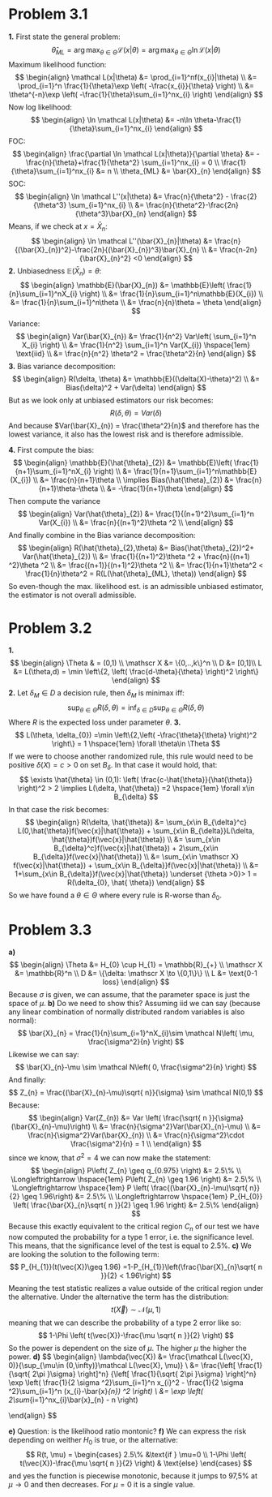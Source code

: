 # Problem 3.1
**1.**
First state the general problem:
$$
\hat{\theta}_{ML} = \arg \max_{\theta\in \Theta}\mathcal L(x|\theta) = \arg \max_{\theta\in \Theta}\ln\mathcal L(x|\theta)
$$
Maximum likelihood function:
$$
\begin{align}
\mathcal L(x|\theta) &= \prod_{i=1}^nf(x_{i}|\theta) \\
&= \prod_{i=1}^n \frac{1}{\theta}\exp \left( -\frac{x_{i}}{\theta} \right)  \\
&= \theta^{-n}\exp \left( -\frac{1}{\theta}\sum_{i=1}^nx_{i} \right) 
\end{align}
$$
Now log likelihood:
$$
\begin{align}
\ln \mathcal L(x|\theta) &= -n\ln \theta-\frac{1}{\theta}\sum_{i=1}^nx_{i}
\end{align}
$$
FOC:
$$
\begin{align}
 \frac{\partial \ln \mathcal L(x|\theta)}{\partial \theta} &= -\frac{n}{\theta}+\frac{1}{\theta^2} \sum_{i=1}^nx_{i} = 0 \\ \frac{1}{\theta}\sum_{i=1}^nx_{i} &= n \\
\theta_{ML} &= \bar{X}_{n}
\end{align}
$$
SOC:
$$
\begin{align}
\ln \mathcal L''(x|\theta) &= \frac{n}{\theta^2} - \frac{2}{\theta^3} \sum_{i=1}^nx_{i}  \\
&= \frac{n}{\theta^2}-\frac{2n}{\theta^3}\bar{X}_{n}
\end{align}
$$
Means, if we check at $x = \bar{X}_{n}$:
$$
\begin{align}
\ln \mathcal L''(\bar{X}_{n}|\theta) &= \frac{n}{(\bar{X}_{n})^2}-\frac{2n}{(\bar{X}_{n})^3}\bar{X}_{n} \\
&= \frac{n-2n}{\bar{X}_{n}^2} <0
\end{align}
$$
**2.**
Unbiasedness $\mathbb{E}(\bar{X}_{n}) = \theta$:
$$
\begin{align}
\mathbb{E}(\bar{X}_{n}) &= \mathbb{E}\left( \frac{1}{n}\sum_{i=1}^nX_{i} \right) \\
&= \frac{1}{n}\sum_{i=1}^n\mathbb{E}(X_{i}) \\
&= \frac{1}{n}\sum_{i=1}^n\theta \\
&= \frac{n}{n}\theta = \theta 
\end{align}
$$
Variance:
$$
\begin{align}
Var(\bar{X}_{n}) &= \frac{1}{n^2} Var\left( \sum_{i=1}^n X_{i} \right)  \\
&= \frac{1}{n^2} \sum_{i=1}^n Var(X_{i}) \hspace{1em} \text{iid} \\
&= \frac{n}{n^2} \theta^2 = \frac{\theta^2}{n}
\end{align}
$$
**3.**
Bias variance decomposition:
$$
\begin{align}
R(\delta, \theta) &= \mathbb{E}((\delta(X)-\theta)^2) \\
&= Bias(\delta)^2 + Var(\delta)
\end{align}
$$
But as we look only at unbiased estimators our risk becomes:
$$
R(\delta, \theta) = Var(\delta)
$$
And because $Var(\bar{X}_{n}) = \frac{\theta^2}{n}$ and therefore has the lowest variance, it also has the lowest risk and is therefore admissible.

**4.**
First compute the bias:
$$
\begin{align}
\mathbb{E}(\hat{\theta}_{2}) &= \mathbb{E}\left( \frac{1}{n+1}\sum_{i=1}^nX_{i} \right)  \\
&= \frac{1}{n+1}\sum_{i=1}^n\mathbb{E}(X_{i}) \\
&= \frac{n}{n+1}\theta \\
\implies Bias(\hat{\theta}_{2}) &= \frac{n}{n+1}\theta-\theta \\
&= -\frac{1}{n+1}\theta
\end{align}
$$
Then compute the variance
$$
\begin{align}
Var(\hat{\theta}_{2}) &= \frac{1}{(n+1)^2}\sum_{i=1}^n Var(X_{i}) \\
&=  \frac{n}{(n+1)^2}\theta ^2 \\
\end{align}
$$
And finally combine in the Bias variance decomposition:
$$
\begin{align}
 R(\hat{\theta}_{2},\theta) &= Bias(\hat{\theta}_{2})^2+ Var(\hat{\theta}_{2}) \\
&= \frac{1}{(n+1)^2}\theta ^2 + \frac{n}{(n+1) ^2}\theta ^2 \\
&= \frac{(n+1)}{(n+1)^2}\theta ^2 \\
&= \frac{1}{n+1}\theta^2 < \frac{1}{n}\theta^2 = R(L(\hat{\theta}_{ML}, \theta))
\end{align}
$$
So even-though the max. likelihood est. is an admissible unbiased estimator, the estimator is not overall admissible.
# Problem 3.2
**1.**
$$
\begin{align}
 \Theta & = (0,1) \\
\mathscr X &= \{0,..,k\}^n \\
D &= [0,1]\\
L &= L(\theta,d) = \min \left\{2, \left( \frac{d-\theta}{\theta} \right)^2 \right\}
\end{align}
$$
**2.**
Let $\delta_{M}\in D$ a decision rule, then $\delta_{M}$ is minimax iff:
$$
\sup_{\theta\in\Theta} R(\delta, \theta) = \inf_{\delta\in D}\sup_{\theta\in \Theta}R(\delta, \theta)
$$
Where $R$ is the expected loss under parameter $\theta$.
**3.**
$$
L(\theta, \delta_{0}) =\min \left\{2,\left( -\frac{\theta}{\theta} \right)^2 \right\} = 1 \hspace{1em} \forall \theta\in \Theta
$$
If we were to choose another randomized rule, this rule would need to be positive $\delta(X) = c>0$ on set $B_{\delta}$. 
In that case it would hold, that:
$$
\exists \hat{\theta} \in (0,1): \left( \frac{c-\hat{\theta}}{\hat{\theta}} \right)^2 > 2 \implies  L(\delta, \hat{\theta}) =2 \hspace{1em} \forall x\in B_{\delta}
$$
In that case the risk becomes:
$$
\begin{align}
R(\delta, \hat{\theta}) &= \sum_{x\in B_{\delta}^c} L(0,\hat{\theta})f(\vec{x}|\hat{\theta}) + \sum_{x\in B_{\delta}}L(\delta, \hat{\theta})f(\vec{x}|\hat{\theta}) \\
&= \sum_{x\in B_{\delta}^c}f(\vec{x}|\hat{\theta}) + 2\sum_{x\in B_{\delta}}f(\vec{x}|\hat{\theta}) \\
&=  \sum_{x\in \mathscr X} f(\vec{x}|\hat{\theta}) + \sum_{x\in B_{\delta}}f(\vec{x}|\hat{\theta}) \\
&= 1+\sum_{x\in B_{\delta}}f(\vec{x}|\hat{\theta}) \underset {\theta >0}> 1 = R(\delta_{0}, \hat{ \theta})
\end{align}
$$
So we have found a $\theta\in \Theta$ where every rule is R-worse than $\delta_{0}$.
# Problem 3.3
**a)**
$$
\begin{align}
\Theta &= H_{0} \cup H_{1} = \mathbb{R}_{+} \\
\mathscr X &= \mathbb{R}^n \\
D &= \{\delta: \mathscr X \to \{0,1\}\} \\
L &= \text{0-1 loss}
\end{align}
$$
Because $\sigma$ is given, we can assume, that the parameter space is just the space of $\mu$.
**b)**
Do we need to show this?
Assuming iid we can say (because any linear combination of normally distributed random variables is also normal):
$$
\bar{X}_{n} = \frac{1}{n}\sum_{i=1}^nX_{i}\sim \mathcal N\left( \mu, \frac{\sigma^2}{n} \right)
$$
Likewise we can say:
$$
\bar{X}_{n}-\mu \sim \mathcal N\left( 0, \frac{\sigma^2}{n} \right)
$$
And finally:
$$
Z_{n} = \frac{(\bar{X}_{n}-\mu)\sqrt{ n}}{\sigma} \sim \mathcal N(0,1)
$$
Because:
$$
\begin{align}
Var(Z_{n}) &= Var \left( \frac{\sqrt{ n }}{\sigma} (\bar{X}_{n}-\mu)\right)  \\
&= \frac{n}{\sigma^2}Var(\bar{X}_{n}-\mu) \\
&= \frac{n}{\sigma^2}Var(\bar{X}_{n}) \\
&= \frac{n}{\sigma^2}\cdot \frac{\sigma^2}{n} = 1 \\
\end{align}
$$
since we know, that $\sigma^2 = 4$ we can now make the statement:
$$
\begin{align}
P\left( Z_{n} \geq q_{0.975} \right) &= 2.5\% \\
\Longleftrightarrow \hspace{1em} P\left( Z_{n} \geq 1.96 \right) &= 2.5\% \\
\Longleftrightarrow \hspace{1em} P \left(  \frac{(\bar{X}_{n}-\mu)\sqrt{ n}}{2} \geq 1.96\right) &= 2.5\% \\
\Longleftrightarrow \hspace{1em} P_{H_{0}} \left( \frac{\bar{X}_{n}\sqrt{ n }}{2} \geq 1.96 \right) &= 2.5\%
\end{align}
$$
Because this exactly equivalent to the critical region $C_{n}$ of our test we have now computed the probability for a type 1 error, i.e. the significance level. This means, that the significance level of the test is equal to 2.5%.
**c)**
We are looking the solution to the following term:
$$
P_{H_{1}}(t(\vec{X})\geq 1.96) =1-P_{H_{1}}\left(\frac{\bar{X}_{n}\sqrt{ n }}{2} < 1.96\right) 
$$
Meaning the test statistic realizes a value outside of the critical region under the alternative.
Under the alternative the term has the distribution:
$$
t(\vec{X}) \sim \mathcal N(\mu, 1)
$$
meaning that we can describe the probability of a type 2 error like so:
$$
1-\Phi \left( t(\vec{X})-\frac{\mu \sqrt{ n }}{2} \right) 
$$
So the power is dependent on the size of $\mu$. The higher $\mu$ the higher the power.
**d)**
$$
\begin{align}
\lambda(\vec{X}) &= \frac{\mathcal L(\vec{X}, 0)}{\sup_{\mu\in (0,\infty)}\mathcal L(\vec{X}, \mu)} \\
&= \frac{\left[ \frac{1}{\sqrt{ 2\pi }\sigma} \right]^n} {\left[ \frac{1}{\sqrt{ 2\pi }\sigma} \right]^n} \exp \left( \frac{1}{2 \sigma ^2}\sum_{i=1}^n x_{i}^2 - \frac{1}{2 \sigma ^2}\sum_{i=1}^n (x_{i}-\bar{x}_{n}) ^2 \right)  \\
&= \exp \left( 2\sum_{i=1}^nx_{i}\bar{x}_{n} - n  \right) 

\end{align}
$$

**e)**
Question: is the likelihood ratio montonic?
**f)**
We can express the risk depending on weither $H_{0}$ is true, or the alternative:
$$
R(t, \mu) = \begin{cases}
2.5\% &\text{if } \mu=0 \\
1-\Phi \left( t(\vec{X})-\frac{\mu \sqrt{ n }}{2} \right) & \text{else} 
\end{cases}
$$
and yes the function is piecewise monotonic, because it jumps to 97,5% at $\mu\to 0$ and then decreases. For $\mu = 0$ it is a single value.
